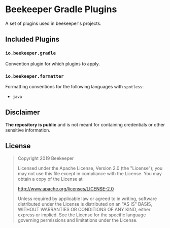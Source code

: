 # Beekeeper Gradle Plugins

A set of plugins used in beekeeper's projects.


## Included Plugins

### `io.beekeeper.gradle`

Convention plugin for which plugins to apply.

### `io.beekeeper.formatter`

Formatting conventions for the following languages with `spotless`:

- `java`


## Disclaimer

**The repository is public** and is not meant for containing credentials or other sensitive information.

## License
> Copyright 2019 Beekeeper
>
>Licensed under the Apache License, Version 2.0 (the "License");
>you may not use this file except in compliance with the License.
>You may obtain a copy of the License at
>
>   http://www.apache.org/licenses/LICENSE-2.0
>
>Unless required by applicable law or agreed to in writing, software
>distributed under the License is distributed on an "AS IS" BASIS,
>WITHOUT WARRANTIES OR CONDITIONS OF ANY KIND, either express or implied.
>See the License for the specific language governing permissions and
>limitations under the License.
